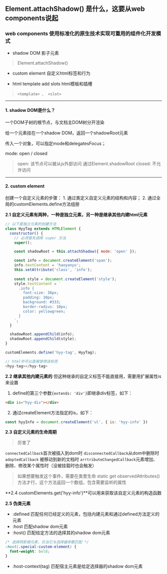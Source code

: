 
## Element.attachShadow() 是什么，这要从web components说起
### web components 使用标准化的原生技术实现可重用的组件化开发模式

- shadow DOM 影子元素
> Element.attachShadow()

- custom element 自定义html标签和行为

- html template add slots html模板和插槽
> `<template> 、 <slot>`

----

#### 1. shadow DOM是什么？
一个DOM子树的根节点，与文档主DOM树分开渲染

给一个元素挂在一个shadow DOM，返回一个shadowRoot元素

传入一个对象，可以指定mode和delegatesFocus；

mode: open / closed 
> open: 该节点可以被从js外部访问 通过Element.shadowRoot
> closed: 不允许访问

----

#### 2. custom element
创建一个自定义元素的步骤： 1. 通过类定义自定义元素的结构和内容； 2. 通过全局的customElements.define方法组册

**2.1 自定义元素有两种，一种是独立元素，另一种是继承其他内建html元素**
```js
// 以下是独立元素的创建方法
class HyyTag extends HTMLElement {
  constructor() {
    // 必须首先调用 super 方法
    super();

    const shadowRoot = this.attachShadow({ mode: 'open' });

    const info = document.createElement('span');
    info.textContent = 'haoyanyu';
    this.setAttribute('class', 'info');
    
    const style = document.createElement('style');
    style.textContent = `
      .info {
        font-size: 36px;
        padding: 10px;
        background: #333;
        border-radius: 10px;
        color: yellowgreen;
      }
    `;
  }

  shadowRoot.appendChild(info);
  shadowRoot.appendChild(style);
}

customElements.define('hyy-tag', HyyTag);

// html中可以直接使用该标签
<hyy-tag></hyy-tag>
```

**2.2 继承其他内建元素的**
但这种继承的自定义标签不能直接用，需要用扩展属性is来设置

1. define的第三个参数`{extends: 'div'}`即继承div标签，如下：
```html
<div is="hyy-div"></div>
````

2. 通过createElement方法指定的is，如下：
```js
const hyyInfo = document.createElement('ul', { is: 'hyy-info' })
```

**2.3 自定义元素的生命周期**
> 厉害了

`connectedCallback`首次被插入到dom时
`disconnectedCallback`从dom中删除时
`adoptedCallback` 被移动到新的文档时
`arrtributeChangedCallback`元素增加、删除、修改某个属性时（没被挂载时也会触发）
> 如果想要触发这个事件，需要在类里生命 static get observedAttributes()方法才行，这个方法返回一个数组，包含需要监听的属性


**2.4 customElements.get('hyy-info')**可以用来获取该自定义元素的构造函数

**2.5 伪类元素**
- :defined 匹配任何已经定义的元素，包括内建元素和通过defined方法定义的元素
- :host 匹配shadow dom元素
- :host() 匹配给定方法的选择其的shadow dom元素
```css
/* 选择阴影根元素，仅当它与选择器参数匹配 */
:host(.special-custom-element) {
  font-weight: bold;
}
```
- :host-context(tag) 匹配宿主元素是给定选择器的shadow dom元素
